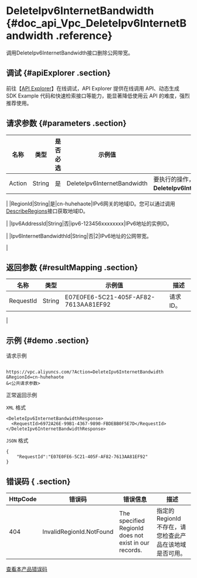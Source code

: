 # DeleteIpv6InternetBandwidth {#doc_api_Vpc_DeleteIpv6InternetBandwidth .reference}

调用DeleteIpv6InternetBandwidth接口删除公网带宽。

## 调试 {#apiExplorer .section}

前往【[API Explorer](https://api.aliyun.com/#product=Vpc&api=DeleteIpv6InternetBandwidth)】在线调试，API Explorer 提供在线调用 API、动态生成 SDK Example 代码和快速检索接口等能力，能显著降低使用云 API 的难度，强烈推荐使用。

## 请求参数 {#parameters .section}

|名称|类型|是否必选|示例值|描述|
|--|--|----|---|--|
|Action|String|是|DeleteIpv6InternetBandwidth|要执行的操作，取值：**DeleteIpv6InternetBandwidth**。

 |
|RegionId|String|是|cn-huhehaote|IPv6网关的地域ID。您可以通过调用[DescribeRegions](~~36063~~)接口获取地域ID。

 |
|Ipv6AddressId|String|否|ipv6-123456xxxxxxxx|IPv6地址的实例ID。

 |
|Ipv6InternetBandwidthId|String|否|2|IPv6地址的公网带宽。

 |

## 返回参数 {#resultMapping .section}

|名称|类型|示例值|描述|
|--|--|---|--|
|RequestId|String|E07E0FE6-5C21-405F-AF82-7613AA81EF92|请求ID。

 |

## 示例 {#demo .section}

请求示例

``` {#request_demo}

https://vpc.aliyuncs.com/?Action=DeleteIpv6InternetBandwidth
&RegionId=cn-huhehaote
&<公共请求参数>

```

正常返回示例

`XML` 格式

``` {#xml_return_success_demo}
<DeleteIpv6InternetBandwidthResponse>
  <RequestId>6972A26E-99B1-4367-9890-FBDEBB0F5E7D</RequestId>
</DeleteIpv6InternetBandwidthResponse>

```

`JSON` 格式

``` {#json_return_success_demo}
{
	"RequestId":"E07E0FE6-5C21-405F-AF82-7613AA81EF92"
}
```

## 错误码 { .section}

|HttpCode|错误码|错误信息|描述|
|--------|---|----|--|
|404|InvalidRegionId.NotFound|The specified RegionId does not exist in our records.|指定的 RegionId 不存在，请您检查此产品在该地域是否可用。|

[查看本产品错误码](https://error-center.aliyun.com/status/product/Vpc)

